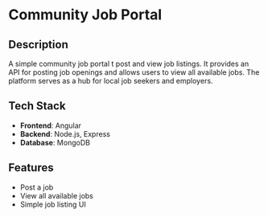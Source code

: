 # Community Job Portal

## Description

A simple community job portal t post and view job listings. It provides an API for posting job openings and allows users to view all available jobs. The platform serves as a hub for local job seekers and employers. 

## Tech Stack

- **Frontend**: Angular
- **Backend**: Node.js, Express 
- **Database**: MongoDB

## Features

- Post a job
- View all available jobs
- Simple job listing UI

